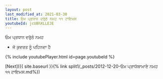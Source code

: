 ```yaml
---
layout: post
last_modified_at: 2021-03-30
title: ਓਮ ਪ੍ਰਧਾਨ ਦਰੁੱਠੇ ਨਮਹ ੧੧ ਟਾਇਮਸ
youtubeId: jcUBhXLLEJE
---
```

 
 
 ਓਮ ਪ੍ਰਧਾਨ ਦਰੁੱਠੇ ਨਮਹ  
 
 -  ਜੋ ਕੁਦਰਤ ਨੂੰ ਪਹਿਨਦਾ ਹੈ 
 
  
 
  
 
 
 
 
 
 


{% include youtubePlayer.html id=page.youtubeId %}
 
[Next]({{ site.baseurl }}{% link  split1/_posts/2012-12-20-ਓਮ ਪ੍ਰਾਯੱਥਾਮਾਣੇ ਨਮਹ ੧੧ ਟਾਇਮਸ.md%})
 
